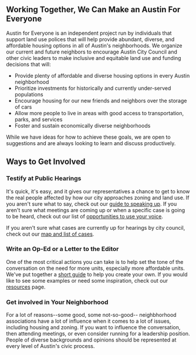 ## Working Together, We Can Make an Austin For Everyone

Austin for Everyone is an independent project run by individuals that support land use polices that will help provide abundant, diverse, and affordable housing options in all of Austin's neighborhoods. We organize our current and future neighbors to encourage Austin City Council and other civic leaders to make inclusive and equitable land use and funding decisions that will:

- Provide plenty of affordable and diverse housing options in every Austin neighborhood
- Prioritize investments for historically and currently under-served populations
- Encourage housing for our new friends and neighbors over the storage of cars
- Allow more people to live in areas with good access to transportation, parks, and services
- Foster and sustain economically diverse neighborhoods

While we have ideas for how to achieve these goals, we are open to suggestions and are always looking to learn and discuss productively.

## Ways to Get Involved

### Testify at Public Hearings

It's quick, it's easy, and it gives our representatives a chance to get to know the real people affected by how our city approaches zoning and land use. If you aren't sure what to say, check out our [guide to speaking up](https://austinforeveryone.net/resources/speaking-up). If you aren't sure what meetings are coming up or when a specific case is going to be heard, check out our list of [opportunities to use your voice](https://austinforeveryone.net/resources/opportunities).

If you aren't sure what cases are currently up for hearings by city council, check out our [map and list of cases](https://austinforeveryone.net/resources/zoning-cases).

### Write an Op-Ed or a Letter to the Editor

One of the most critical actions you can take is to help set the tone of the conversation on the need for more units, especially more affordable units. We've put together a [short guide](https://austinforeveryone.net/resources/letter-to-the-editor) to help you create your own. If you would like to see some examples or need some inspiration, check out our [resources](https://austinforeveryone.net/resources) page.

### Get involved in Your Neighborhood

For a lot of reasons--some good, some not-so-good-- neighbhorhood associations have a lot of influence when it comes to a lot of issues, including housing and zoning. If you want to influence the conversation, then attending meetings, or even consider running for a leadership position. People of diverse backgrounds and opinions should be represented at every level of Austin's civic process.
